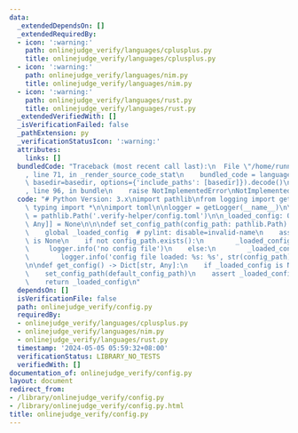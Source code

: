```yaml
---
data:
  _extendedDependsOn: []
  _extendedRequiredBy:
  - icon: ':warning:'
    path: onlinejudge_verify/languages/cplusplus.py
    title: onlinejudge_verify/languages/cplusplus.py
  - icon: ':warning:'
    path: onlinejudge_verify/languages/nim.py
    title: onlinejudge_verify/languages/nim.py
  - icon: ':warning:'
    path: onlinejudge_verify/languages/rust.py
    title: onlinejudge_verify/languages/rust.py
  _extendedVerifiedWith: []
  _isVerificationFailed: false
  _pathExtension: py
  _verificationStatusIcon: ':warning:'
  attributes:
    links: []
  bundledCode: "Traceback (most recent call last):\n  File \"/home/runner/.local/lib/python3.10/site-packages/onlinejudge_verify/documentation/build.py\"\
    , line 71, in _render_source_code_stat\n    bundled_code = language.bundle(stat.path,\
    \ basedir=basedir, options={'include_paths': [basedir]}).decode()\n  File \"/home/runner/.local/lib/python3.10/site-packages/onlinejudge_verify/languages/python.py\"\
    , line 96, in bundle\n    raise NotImplementedError\nNotImplementedError\n"
  code: "# Python Version: 3.x\nimport pathlib\nfrom logging import getLogger\nfrom\
    \ typing import *\n\nimport toml\n\nlogger = getLogger(__name__)\n\ndefault_config_path\
    \ = pathlib.Path('.verify-helper/config.toml')\n\n_loaded_config: Optional[Dict[str,\
    \ Any]] = None\n\n\ndef set_config_path(config_path: pathlib.Path) -> None:\n\
    \    global _loaded_config  # pylint: disable=invalid-name\n    assert _loaded_config\
    \ is None\n    if not config_path.exists():\n        _loaded_config = {}\n   \
    \     logger.info('no config file')\n    else:\n        _loaded_config = dict(toml.load(str(config_path)))\n\
    \        logger.info('config file loaded: %s: %s', str(config_path), _loaded_config)\n\
    \n\ndef get_config() -> Dict[str, Any]:\n    if _loaded_config is None:\n    \
    \    set_config_path(default_config_path)\n    assert _loaded_config is not None\n\
    \    return _loaded_config\n"
  dependsOn: []
  isVerificationFile: false
  path: onlinejudge_verify/config.py
  requiredBy:
  - onlinejudge_verify/languages/cplusplus.py
  - onlinejudge_verify/languages/nim.py
  - onlinejudge_verify/languages/rust.py
  timestamp: '2024-05-05 05:59:32+08:00'
  verificationStatus: LIBRARY_NO_TESTS
  verifiedWith: []
documentation_of: onlinejudge_verify/config.py
layout: document
redirect_from:
- /library/onlinejudge_verify/config.py
- /library/onlinejudge_verify/config.py.html
title: onlinejudge_verify/config.py
---
```

